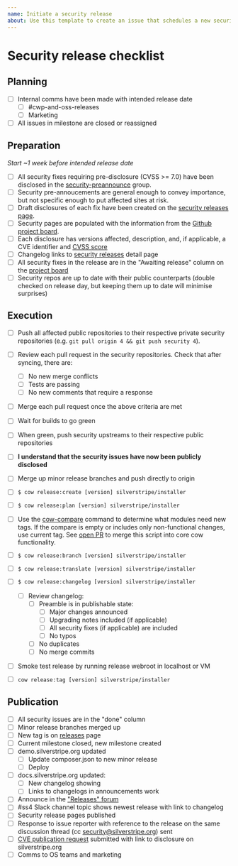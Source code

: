 ```yaml
---
name: Initiate a security release
about: Use this template to create an issue that schedules a new security release of the core recipe.
---
```


# Security release checklist

## Planning

- [ ] Internal comms have been made with intended release date
  - [ ] #cwp-and-oss-releases
  - [ ] Marketing
- [ ] All issues in milestone are closed or reassigned

## Preparation

*Start ~1 week before intended release date*

- [ ] All security fixes requiring pre-disclosure (CVSS >= 7.0) have been disclosed in the [security-preannounce](https://groups.google.com/a/silverstripe.com/forum/#!forum/security-preannounce) group.
- [ ] Security pre-annoucements are general enough to convey importance, but not specific enough to put affected sites at risk.
- [ ] Draft disclosures of each fix have been created on the [security releases page](https://www.silverstripe.org/download/security-releases/).
- [ ] Security pages are populated with the information from the [Github project board](https://github.com/silverstripe-security/security-issues/projects/1).
- [ ] Each disclosure has versions affected, description, and, if applicable, a CVE identifier and [CVSS score](https://nvd.nist.gov/vuln-metrics/cvss/v3-calculator)
- [ ] Changelog links to [security releases](https://www.silverstripe.org/download/security-releases/) detail page
- [ ] All security fixes in the release are in the "Awaiting release" column on the [project board](https://github.com/silverstripe-security/security-issues/projects/1)
- [ ] Security repos are up to date with their public counterparts (double checked on release day, but keeping them up to date will minimise surprises)

## Execution

- [ ] Push all affected public repositories to their respective private security repositories (e.g. `git pull origin 4 && git push security 4`).
- [ ] Review each pull request in the security repositories. Check that after syncing, there are:
  - [ ] No new merge conflicts
  - [ ] Tests are passing
  - [ ] No new comments that require a response
- [ ] Merge each pull request once the above criteria are met
- [ ] Wait for builds to go green
- [ ] When green, push security upstreams to their respective public repositories
- [ ] **I understand that the security issues have now been publicly disclosed**

- [ ] Merge up minor release branches and push directly to origin
- [ ] `$ cow release:create [version] silverstripe/installer`
- [ ] `$ cow release:plan [version] silverstripe/installer`
- [ ] Use the [cow-compare](https://gist.github.com/unclecheese/0683140b8d1300638131ba9e9b20ee78) command to determine what modules need new tags. If the compare is empty or includes only non-functional changes, use current tag. See [open PR](https://github.com/silverstripe/cow/pull/144) to merge this script into core cow functionality.
- [ ] `$ cow release:branch [version] silverstripe/installer`
- [ ] `$ cow release:translate [version] silverstripe/installer`
- [ ] `$ cow release:changelog [version] silverstripe/installer`
  - [ ] Review changelog:
    - [ ] Preamble is in publishable state:
      - [ ] Major changes announced
      - [ ] Upgrading notes included (if applicable)
      - [ ] All security fixes (if applicable) are included
      - [ ] No typos
    - [ ] No duplicates
    - [ ] No merge commits
- [ ] Smoke test release by running release webroot in localhost or VM
- [ ] `cow release:tag [version] silverstripe/installer`

## Publication
 
- [ ] All security issues are in the "done" column
- [ ] Minor release branches merged up
- [ ] New tag is on [releases](https://github.com/silverstripe/silverstripe-installer/releases) page
- [ ] Current milestone closed, new milestone created
- [ ] demo.silverstripe.org updated
  - [ ] Update composer.json to new minor release
  - [ ] Deploy
- [ ] docs.silverstripe.org updated:
  - [ ] New changelog showing
  - [ ] Links to changelogs in announcements work
- [ ] Announce in the ["Releases" forum](https://forum.silverstripe.org/c/releases)
- [ ] #ss4 Slack channel topic shows newest release with link to changelog
- [ ] Security release pages published
- [ ] Response to issue reporter with reference to the release on the same discussion thread (cc security@silverstripe.org) sent
- [ ] [CVE publication request](https://cveform.mitre.org/) submitted with link to disclosure on silverstripe.org
- [ ] Comms to OS teams and marketing